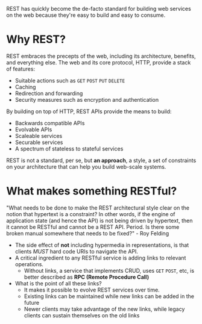 REST has quickly become the de-facto standard for building web services on the web because they're easy to build and easy to consume.

# Why REST?
REST embraces the precepts of the web, including its architecture, benefits, and everything else.  The web and its core protocol, HTTP, provide a stack of features:
* Suitable actions such as `GET` `POST` `PUT` `DELETE`
* Caching
* Redirection and forwarding
* Security measures such as encryption and authentication

By building on top of HTTP, REST APIs provide the means to build:
* Backwards compatible APIs
* Evolvable APIs
* Scaleable services
* Securable services
* A spectrum of stateless to stateful services

REST is not a standard, per se, but **an approach**, a style, a set of constraints on your architecture that can help you build web-scale systems.

# What makes something RESTful?
"What needs to be done to make the REST architectural style clear on the notion that hypertext is a constraint? In other words, if the engine of application state (and hence the API) is not being driven by hypertext, then it cannot be RESTful and cannot be a REST API. Period. Is there some broken manual somewhere that needs to be fixed?" - Roy Felding

* The side effect of **not** including hypermedia in representations, is that clients *MUST* hard code URIs to navigate the API.
* A critical ingredient to any RESTful service is adding links to relevant operations.
  * Without links, a service that implements CRUD, uses `GET` `POST`, etc, is better described as **RPC (Remote Procedure Call)**
* What is the point of all these links?
  * It makes it possible to evolve REST services over time.
  * Existing links can be maintained while new links can be added in the future
  * Newer clients may take advantage of the new links, while legacy clients can sustain themselves on the old links